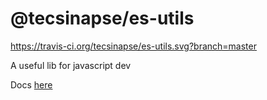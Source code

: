 # @tecsinapse/es-utils

https://travis-ci.org/tecsinapse/es-utils.svg?branch=master

A useful lib for javascript dev

Docs [here](https://tecsinapse.github.io/es-utils/)

